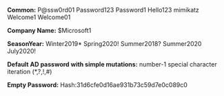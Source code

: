 **Common:**
P@ssw0rd01
Password123
Password1
Hello123
mimikatz
Welcome1
Welcome01

**Company Name:**
$Microsoft1

**SeasonYear:**
Winter2019*
Spring2020!
Summer2018?
Summer2020
July2020!

**Default AD password with simple mutations:**
number-1
special character iteration (\*,?,!,#)

**Empty Password:**
Hash:31d6cfe0d16ae931b73c59d7e0c089c0